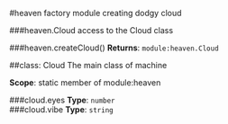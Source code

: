 #heaven
factory module creating dodgy cloud

  
###heaven.Cloud
access to the Cloud class

  
###heaven.createCloud()
**Returns**: `module:heaven.Cloud`  

##class: Cloud
The main class of machine

**Scope**: static member of module:heaven

###cloud.eyes
**Type**: `number`  
###cloud.vibe
**Type**: `string`  
